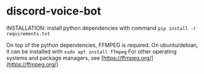 # discord-voice-bot

INSTALLATION:
install python dependencies with command
`pip install -r requirements.txt`

On top of the python dependencies, FFMPEG is required. On ubuntu/debian, it can be installed with
`sudo apt install ffmpeg`
For other operating systems and package managers, see [https://ffmpeg.org/](https://ffmpeg.org/)